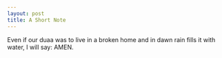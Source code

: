 ```yaml
---
layout: post
title: A Short Note
---
```


Even if our duaa was to live in a broken home and in dawn rain fills it with water, I will say: AMEN.

